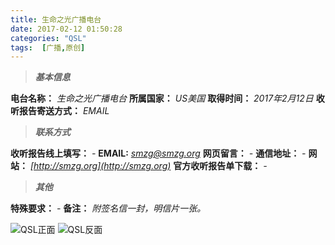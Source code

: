 ```yaml
---
title: 生命之光广播电台
date: 2017-02-12 01:50:28
categories: "QSL"
tags:  [广播,原创]
---
```

> ***基本信息***

**电台名称：** *生命之光广播电台*
**所属国家：** *US美国*
**取得时间：** *2017年2月12日*
**收听报告寄送方式：** *EMAIL*

<!--more-->

> ***联系方式***

**收听报告线上填写：** *-*
**EMAIL:** *[smzg@smzg.org](mailto:smzg@smzg.org)*
**网页留言：** *-*
**通信地址：** *-*
**网站：** *[http://smzg.org](http://smzg.org)*
**官方收听报告单下载：** *-*

> ***其他***

**特殊要求：** *-*
**备注：** *附签名信一封，明信片一张。*

![QSL正面](https://c.ibcl.us/QSL-SMZG_20170212/1.jpg "QSL正面")
![QSL反面](https://c.ibcl.us/QSL-SMZG_20170212/2.jpg "QSL反面")